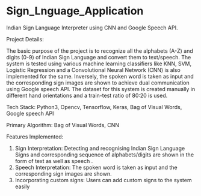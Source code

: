 # Sign_Lnguage_Application
Indian Sign Language Interpreter using CNN and Google Speech API.

Project Details:

The basic purpose of the project is to recognize all the alphabets (A-Z) and digits (0-9) of Indian
Sign Language and convert them to text/speech. 
The system is tested using various machine learning classifiers like KNN, SVM, Logistic Regression and 
a Convolutional Neural Network (CNN) is also implemented for the same. 
Inversely, the spoken word is taken as input and the corresponding sign images are shown
to achieve dual communication using Google speech API. 
The dataset for this system is created manually in different hand orientations and 
a train-test ratio of 80:20 is used.

Tech Stack:
Python3, Opencv, Tensorflow, Keras, Bag of Visual
Words, Google speech API

Primary Algorithm:
Bag of Visual Words, CNN

Features Implemented:

1. Sign Interpretation:
Detecting and recognising Indian Sign Language Signs and corresponding sequence of alphabets/digits
are shown in the form of text as well as speech .
2. Speech Interpretation:
The spoken word is taken as input and the corresponding sign images are shown.
3. Incorporating custom signs:
Users can add custom signs to the system easily
